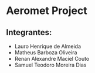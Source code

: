 # Aeromet Project

## Integrantes:

- Lauro Henrique de Almeida
- Matheus Barboza Oliveira
- Renan Alexandre Maciel Couto
- Samuel Teodoro Moreira Dias
